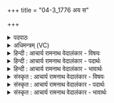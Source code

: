 +++
title = "04-3_1776 अय स"

+++
<details><summary>पदपाठः</summary>

अय꣢म्। सः। हो꣡ता꣢। यः। द्वि꣣ज꣡न्मा꣢। द्वि꣣। ज꣡न्मा꣢꣯। वि꣡श्वा꣢꣯। द꣣धे꣢। वा꣡र्या꣢꣯णि। श्र꣣वस्या꣢। म꣡र्तः꣢꣯। यः। अ꣣स्मै। सुतु꣡कः꣢। सु꣣। तु꣡कः꣢꣯। द꣣दा꣡श꣢। १७७६।
</details>

<details><summary>अधिमन्त्रम् (VC)</summary>

- अग्निः
- दीर्घतमा औचथ्यः
- विराडनुष्टुप्
- गान्धारः
</details>

<details><summary>हिन्दी : आचार्य रामनाथ वेदालंकार - विषयः</summary>

आगे फिर द्विजन्मा का विषय है।
</details>

<details><summary>हिन्दी : आचार्य रामनाथ वेदालंकार - पदार्थः</summary>

पदार्थान्वय -  (यः द्विजन्मा) जो माता-पिता से एक और आचार्य से दूसरा इस प्रकार दो जन्म प्राप्त करके द्विज हो जाता है,(सः अयम्) वह यह (होता) सबको विद्या,सुख आदि देनेवाला और होम करनेवाला होता है। साथ ही (विश्वा) सब (श्रवस्या) यश के योग्य (वार्याणि) वरणीय यम,नियम आदि कर्मों को (दधे) अपने जीवन में धारण कर लेता है। (यः) और जो (मर्तः) मनुष्य अर्थात् आचार्य (अस्मै) इसे (ददाश) विद्या देता है,वह उस सुशिक्षित विद्वान् द्विज से (सुतुकः) सुपुत्रवान् हो जाता है ॥३॥
</details>

<details><summary>हिन्दी : आचार्य रामनाथ वेदालंकार - भावार्थः</summary>

भावार्थ -  आचार्य से विद्या पढ़कर,स्नातक हो,द्विज बनकर ऐसा आचरण करे,जिससे उसका यश सब जगह फैले। ऐसे गुणवान् द्विज से सचमुच आचार्य भी स्वयं को सुपुत्रवान् मानता है ॥३॥
</details>

<details><summary>संस्कृत : आचार्य रामनाथ वेदालंकार - विषयः</summary>

अथ पुनरपि द्विजन्मनो विषयमाह।
</details>

<details><summary>संस्कृत : आचार्य रामनाथ वेदालंकार - पदार्थः</summary>

पदार्थान्वय -  (यः द्विजन्मा) यो मातापितृभ्यामेकम् आचार्यसकाशाद् द्वितीयमिति द्वे जन्मनी प्राप्य द्विजो जायते (सः अयम्) स एष (होता) सर्वेभ्यो विद्यासुखादीनां दाता,होमकर्ता च जायते। अपि च (विश्वा) विश्वानि (श्रवस्या) श्रवस्यानि यशोयोग्यानि (वार्याणि) वरणीयानि यमनियमादीनि कर्माणि (दधे) स्वजीवने धारयति। (यः) यश्च (मर्तः) मनुष्यः,आचार्य इत्यर्थः (अस्मै) एतस्मै (ददाश) विद्यां प्रयच्छति,स तेन सुशिक्षितेन विदुषा द्विजेन (सुतुकः) सुपुत्रो जायते ॥३॥२
</details>

<details><summary>संस्कृत : आचार्य रामनाथ वेदालंकार - भावार्थः</summary>

भावार्थ -  आचार्याद् विद्यामधीत्य स्नातकः सन् द्विजो भूत्वा तथाऽऽचरेद् येन तस्य यशः सर्वत्र प्रसरेत्। एतादृशेन गुणिना द्विजेन सत्यमाचार्योऽपि स्वात्मानं सुपुत्रं मन्यते ॥३॥
</details>